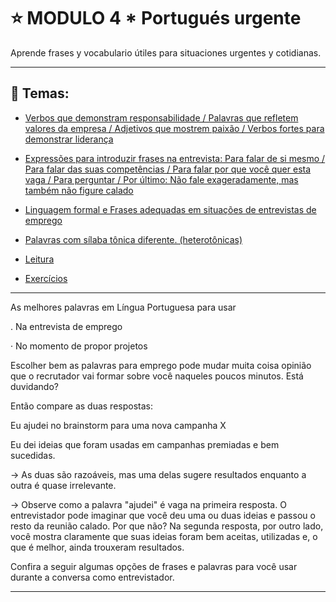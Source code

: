 # :star: MODULO 4 * Portugués urgente

Aprende frases y vocabulario útiles para situaciones urgentes y cotidianas.

---

## :book: Temas:

- [Verbos que demonstram responsabilidade / Palavras que refletem valores da empresa / Adjetivos que mostrem paixão / Verbos fortes para demonstrar liderança](https://github.com/eugenia1984/trabajaParaBrasil/blob/main/modulo4/tema1.md)

- [Expressões para introduzir frases na entrevista: Para falar de si mesmo / Para falar das suas competências / Para falar por que você quer esta vaga / Para perguntar / Por último: Não fale exageradamente, mas também não figure calado](https://github.com/eugenia1984/trabajaParaBrasil/blob/main/modulo4/tema2.md)

- [Linguagem formal e Frases adequadas em situações de entrevistas de emprego](https://github.com/eugenia1984/trabajaParaBrasil/blob/main/modulo4/tema3.md)

-  [Palavras com sílaba tônica diferente. (heterotônicas)](https://github.com/eugenia1984/trabajaParaBrasil/blob/main/modulo4/tema5.md)

- [Leitura](https://github.com/eugenia1984/trabajaParaBrasil/blob/main/modulo4/tema6.md)
   
- [Exercícios](https://github.com/eugenia1984/trabajaParaBrasil/blob/main/modulo4/tema4.md)
  
---

As melhores palavras em Língua Portuguesa para usar

. Na entrevista de emprego

· No momento de propor projetos

Escolher bem as palavras para emprego pode mudar muita coisa opinião que o recrutador vai
formar sobre você naqueles poucos minutos. Está duvidando?

Então compare as duas respostas:

Eu ajudei no brainstorm para uma nova campanha X

Eu dei ideias que foram usadas em campanhas premiadas e bem sucedidas.

-> As duas são razoáveis, mas uma delas sugere resultados enquanto a outra é quase
irrelevante.

-> Observe como a palavra "ajudei" é vaga na primeira resposta. O entrevistador pode imaginar que você deu uma ou duas ideias e passou o resto da reunião calado. Por que não? Na
segunda resposta, por outro lado, você mostra claramente que suas ideias foram bem aceitas,
utilizadas e, o que é melhor, ainda trouxeram resultados.

Confira a seguir algumas opções de frases e palavras para você usar durante a conversa como
entrevistador.

---
